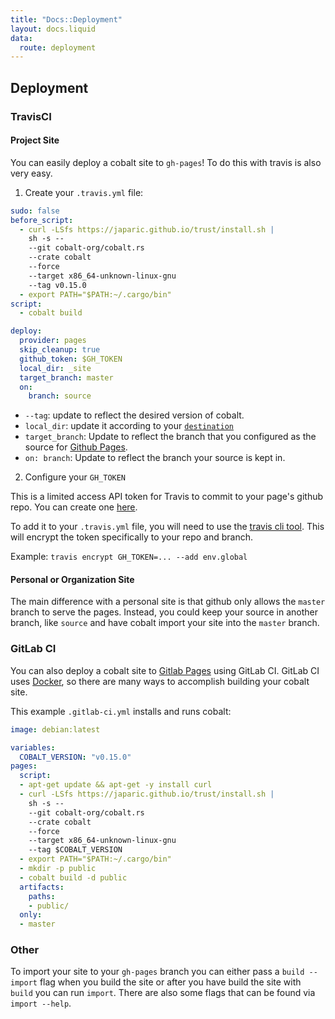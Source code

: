 ```yaml
---
title: "Docs::Deployment"
layout: docs.liquid
data:
  route: deployment
---
```

## Deployment

### TravisCI

#### Project Site

You can easily deploy a cobalt site to `gh-pages`! To do this with travis is
also very easy.

1. Create your `.travis.yml` file:

```yml
sudo: false
before_script:
  - curl -LSfs https://japaric.github.io/trust/install.sh |
    sh -s --
    --git cobalt-org/cobalt.rs
    --crate cobalt
    --force
    --target x86_64-unknown-linux-gnu
    --tag v0.15.0
  - export PATH="$PATH:~/.cargo/bin"
script:
  - cobalt build

deploy:
  provider: pages
  skip_cleanup: true
  github_token: $GH_TOKEN
  local_dir: _site
  target_branch: master
  on:
    branch: source
```

- `--tag`: update to reflect the desired version of cobalt.
- `local_dir`: update it according to your [`destination`](/docs/config)
- `target_branch`: Update to reflect the branch that you configured as the source for [Github Pages](https://pages.github.com/).
- `on: branch`: Update to reflect the branch your source is kept in.

2. Configure your `GH_TOKEN`

This is a limited access API token for Travis to commit to your page's github repo.  You can create one [here](https://github.com/settings/tokens).

To add it to your `.travis.yml` file, you will need to use the [travis cli
tool](https://github.com/travis-ci/travis.rb#the-travis-client-).  This will
encrypt the token specifically to your repo and branch.

Example:
`travis encrypt GH_TOKEN=... --add env.global`

#### Personal or Organization Site

The main difference with a personal site is that github only allows
the `master` branch to serve the pages.  Instead, you could
keep your source in another branch, like `source` and have
cobalt import your site into the `master` branch.

### GitLab CI

You can also deploy a cobalt site to [Gitlab Pages](http://pages.gitlab.io/)
using GitLab CI.  GitLab CI uses [Docker](https://docs.docker.com), so there
are many ways to accomplish building your cobalt site.

This example `.gitlab-ci.yml` installs and runs cobalt:

```yml
image: debian:latest

variables:
  COBALT_VERSION: "v0.15.0"
pages:
  script:
  - apt-get update && apt-get -y install curl
  - curl -LSfs https://japaric.github.io/trust/install.sh |
    sh -s --
    --git cobalt-org/cobalt.rs
    --crate cobalt
    --force
    --target x86_64-unknown-linux-gnu
    --tag $COBALT_VERSION
  - export PATH="$PATH:~/.cargo/bin"
  - mkdir -p public
  - cobalt build -d public
  artifacts:
    paths:
    - public/
  only:
  - master
```

### Other

To import your site to your `gh-pages` branch you can either
pass a `build --import` flag when you build the site or after
you have build the site with `build` you can run
`import`. There are also some flags that can be found via
`import --help`.

